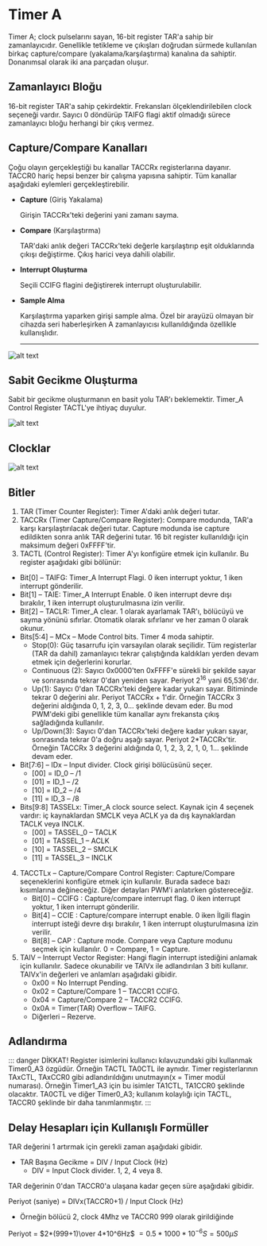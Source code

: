 # Timer A

Timer A; clock pulselarını sayan, 16-bit register TAR'a sahip bir zamanlayıcıdır. Genellikle tetikleme ve çıkışları doğrudan sürmede kullanılan birkaç capture/compare (yakalama/karşılaştırma) kanalına da sahiptir. Donanımsal olarak iki ana parçadan oluşur.

## Zamanlayıcı Bloğu

16-bit register TAR'a sahip çekirdektir. Frekansları ölçeklendirilebilen clock seçeneği vardır. Sayıcı 0 döndürüp TAIFG flagi aktif olmadığı sürece zamanlayıcı bloğu herhangi bir çıkış vermez.

## Capture/Compare Kanalları

Çoğu olayın gerçekleştiği bu kanallar TACCRx registerlarına dayanır. TACCR0 hariç hepsi benzer bir çalışma yapısına sahiptir. Tüm kanallar aşağıdaki eylemleri gerçekleştirebilir.

* **Capture** (Giriş Yakalama)

    Girişin TACCRx'teki değerini yani zamanı sayma.

* **Compare** (Karşılaştırma)
    
    TAR'daki anlık değeri TACCRx'teki değerle karşılaştırıp eşit olduklarında çıkışı değiştirme. Çıkış harici veya dahili olabilir.

* **Interrupt Oluşturma**

    Seçili CCIFG flagini değiştirerek interrupt oluşturulabilir.

* **Sample Alma** 

    Karşılaştırma yaparken girişi sample alma. Özel bir arayüzü olmayan bir cihazda seri haberleşirken A zamanlayıcısı kullanıldığında özellikle kullanışlıdır.

    ---

![alt text](/306_1.png)

## Sabit Gecikme Oluşturma

Sabit bir gecikme oluşturmanın en basit yolu TAR'ı beklemektir. Timer_A Control Register TACTL'ye ihtiyaç duyulur.

![alt text](/image-1.png)

## Clocklar

![alt text](/307_1.png)

## Bitler
1. TAR (Timer Counter Register): Timer A'daki anlık değeri tutar.
2. TACCRx (Timer Capture/Compare Register): Compare modunda, TAR'a karşı karşılaştırılacak değeri tutar. Capture modunda ise capture edildikten sonra anlık TAR değerini tutar. 16 bit register kullanıldığı için maksimum değeri 0xFFFF'tir.
3. TACTL (Control Register): Timer A'yı konfigüre etmek için kullanılır. Bu register aşağıdaki gibi bölünür:
  * Bit[0] – TAIFG: Timer_A Interrupt Flagi. 0 iken interrupt yoktur, 1 iken interrupt gönderilir.
  * Bit[1] – TAIE: Timer_A Interrupt Enable. 0 iken interrupt devre dışı bırakılır, 1 iken interrupt oluşturulmasına izin verilir.
  * Bit[2] – TACLR: Timer_A clear. 1 olarak ayarlamak TAR'ı, bölücüyü ve sayma yönünü sıfırlar. Otomatik olarak sıfırlanır ve her zaman 0 olarak okunur.
  * Bits[5:4] – MCx – Mode Control bits. Timer 4 moda sahiptir.
      - Stop(0): Güç tasarrufu için varsayılan olarak seçilidir. Tüm registerlar (TAR da dahil) zamanlayıcı tekrar çalıştığında kaldıkları yerden devam etmek için değerlerini korurlar.
      - Continuous (2): Sayıcı 0x0000'ten 0xFFFF'e sürekli bir şekilde sayar ve sonrasında tekrar 0'dan yeniden sayar. Periyot $2^{16}$ yani 65,536'dır.
      - Up(1): Sayıcı 0'dan TACCRx'teki değere kadar yukarı sayar. Bitiminde tekrar 0 değerini alır. Periyot TACCRx + 1'dir. Örneğin TACCRx 3 değerini aldığında 0, 1, 2, 3, 0... şeklinde devam eder. Bu mod PWM'deki gibi genellikle tüm kanallar aynı frekansta çıkış sağladığında kullanılır.
      - Up/Down(3): Sayıcı 0'dan TACCRx'teki değere kadar yukarı sayar, sonrasında tekrar 0'a doğru aşağı sayar. Periyot  2*TACCRx'tir. Örneğin TACCRx 3 değerini aldığında 0, 1, 2, 3, 2, 1, 0, 1... şeklinde devam eder.
  * Bit[7:6] – IDx – Input divider. Clock girişi bölücüsünü seçer.
    * [00] = ID_0 – /1
    * [01] = ID_1 – /2
    * [10] = ID_2 – /4
    * [11] = ID_3 – /8
  * Bits[9:8] TASSELx: Timer_A clock source select. Kaynak için 4 seçenek vardır: iç kaynaklardan SMCLK veya ACLK ya da dış kaynaklardan TACLK veya INCLK.
    * [00] = TASSEL_0 – TACLK
    * [01] = TASSEL_1 – ACLK
    * [10] = TASSEL_2 – SMCLK
    * [11] = TASSEL_3 – INCLK 
4. TACCTLx – Capture/Compare Control Register: Capture/Compare seçeneklerini konfigüre etmek için kullanılır. Burada sadece bazı kısımlarına değineceğiz. Diğer detayları PWM'i anlatırken göstereceğiz.
    * Bit[0] – CCIFG : Capture/compare interrupt flag. 0 iken interrupt yoktur, 1 iken interrupt gönderilir.
    * Bit[4] – CCIE : Capture/compare interrupt enable. 0 iken İlgili flagin interrupt isteği devre dışı bırakılır, 1 iken interrupt oluşturulmasına izin verilir.
    * Bit[8] – CAP : Capture mode. Compare veya Capture modunu seçmek için kullanılır. 0 = Compare, 1 = Capture.
5. TAIV – Interrupt Vector Register: Hangi flagin interrupt istediğini anlamak için kullanılır. Sadece okunabilir ve TAIVx ile adlandırılan 3 biti kullanır. TAIVx'in değerleri ve anlamları aşağıdaki gibidir.
   * 0x00 = No Interrupt Pending.
   * 0x02 = Capture/Compare 1 – TACCR1 CCIFG.
   * 0x04 = Capture/Compare 2 – TACCR2 CCIFG.
   * 0x0A = Timer(TAR) Overflow – TAIFG.
   * Diğerleri – Rezerve.

## Adlandırma

::: danger DİKKAT!
Register isimlerini kullanıcı kılavuzundaki gibi kullanmak Timer0_A3 özgüdür. Örneğin TACTL TA0CTL ile aynıdır. Timer registerlarının TAxCTL, TAxCCR0 gibi adlandırıldığını unutmayın(x = Timer modül numarası). Örneğin Timer1_A3 için bu isimler TA1CTL, TA1CCR0 şeklinde olacaktır. TA0CTL ve diğer Timer0_A3; kullanım kolaylığı için TACTL, TACCR0 şeklinde bir daha tanımlanmıştır.
:::

## Delay Hesapları için Kullanışlı Formüller

TAR değerini 1 artırmak için gerekli zaman aşağıdaki gibidir.

* TAR Başına Gecikme $=$ DIV $/$  Input Clock (Hz)
  * DIV = Input Clock divider. 1, 2, 4 veya 8.

TAR değerinin 0'dan TACCR0'a ulaşana kadar geçen süre aşağıdaki gibidir.

Periyot (saniye) $=$ DIVx(TACCR0+1) $/$ Input Clock (Hz)

  * Örneğin bölücü 2, clock 4Mhz ve TACCR0 999 olarak girildiğinde

  Periyot $=$ $2*(999+1)\over 4*10^6Hz$ $=0.5*1000*10^{-6}S = 500 \mu S$
  